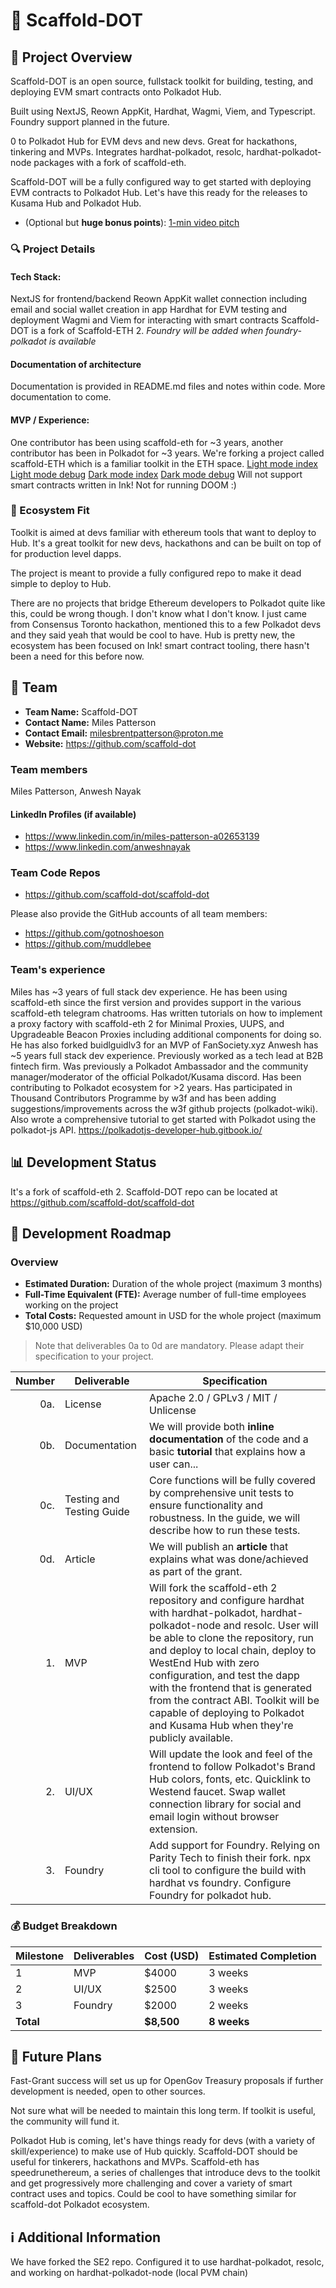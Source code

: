 # 📝 Scaffold-DOT

## 🌟 Project Overview

Scaffold-DOT is an open source, fullstack toolkit for building, testing, and deploying EVM smart contracts onto Polkadot Hub.

Built using NextJS, Reown AppKit, Hardhat, Wagmi, Viem, and Typescript. Foundry support planned in the future.

0 to Polkadot Hub for EVM devs and new devs. Great for hackathons, tinkering and MVPs. Integrates hardhat-polkadot, resolc, hardhat-polkadot-node packages with a fork of scaffold-eth.

Scaffold-DOT will be a fully configured way to get started with deploying EVM contracts to Polkadot Hub. Let's have this ready for the releases to Kusama Hub and Polkadot Hub.
- (Optional but **huge bonus points**): [1-min video pitch](https://www.ycombinator.com/video/)

### 🔍 Project Details

#### Tech Stack:
NextJS for frontend/backend
Reown AppKit wallet connection including email and social wallet creation in app
Hardhat for EVM testing and deployment
Wagmi and Viem for interacting with smart contracts
Scaffold-DOT is a fork of Scaffold-ETH 2.
*Foundry will be added when foundry-polkadot is available*

#### Documentation of architecture
Documentation is provided in README.md files and notes within code. More documentation to come.

#### MVP / Experience:
One contributor has been using scaffold-eth for ~3 years, another contributor has been in Polkadot for ~3 years. We're forking a project called scaffold-ETH which is a familiar toolkit in the ETH space.
[Light mode index](https://drive.proton.me/urls/E6RW6CFAJG#wRDZslPgWqhJ)
[Light mode debug](https://drive.proton.me/urls/YX3HM8P0VW#ArrvWFKkZjiH)
[Dark mode index](https://drive.proton.me/urls/Y3VQ13QQ00#xje1eM5cm9jF)
[Dark mode debug](https://drive.proton.me/urls/26E6RSFV2C#IXixifF4rX2V)
Will not support smart contracts written in Ink! Not for running DOOM :)

### 🧩 Ecosystem Fit

Toolkit is aimed at devs familiar with ethereum tools that want to deploy to Hub. It's a great toolkit for new devs, hackathons and can be built on top of for production level dapps.

The project is meant to provide a fully configured repo to make it dead simple to deploy to Hub.

There are no projects that bridge Ethereum developers to Polkadot quite like this, could be wrong though. I don't know what I don't know.
I just came from Consensus Toronto hackathon, mentioned this to a few Polkadot devs and they said yeah that would be cool to have.
Hub is pretty new, the ecosystem has been focused on Ink! smart contract tooling, there hasn't been a need for this before now.

## 👥 Team

- **Team Name:** Scaffold-DOT
- **Contact Name:** Miles Patterson
- **Contact Email:** milesbrentpatterson@proton.me
- **Website:** https://github.com/scaffold-dot

### Team members

Miles Patterson, Anwesh Nayak

#### LinkedIn Profiles (if available)

- https://www.linkedin.com/in/miles-patterson-a02653139
- https://www.linkedin.com/anweshnayak

### Team Code Repos

- https://github.com/scaffold-dot/scaffold-dot

Please also provide the GitHub accounts of all team members:

- https://github.com/gotnoshoeson
- https://github.com/muddlebee

### Team's experience

Miles has ~3 years of full stack dev experience. He has been using scaffold-eth since the first version and provides support in the various scaffold-eth telegram chatrooms. Has written tutorials on how to implement a proxy factory with scaffold-eth 2 for Minimal Proxies, UUPS, and Upgradeable Beacon Proxies including additional components for doing so. He has also forked buidlguidlv3 for an MVP of FanSociety.xyz
Anwesh has ~5 years full stack dev experience. Previously worked as a tech lead at B2B fintech firm. Was previously a Polkadot Ambassador and the community manager/moderator of the official Polkadot/Kusama discord. Has been contributing to Polkadot ecosystem for >2 years. Has participated in Thousand Contributors Programme by w3f and has been adding suggestions/improvements across the w3f github projects (polkadot-wiki). Also wrote a comprehensive tutorial to get started with Polkadot using the polkadot-js API. https://polkadotjs-developer-hub.gitbook.io/

## 📊 Development Status

It's a fork of scaffold-eth 2. Scaffold-DOT repo can be located at https://github.com/scaffold-dot/scaffold-dot

## 📅 Development Roadmap

### Overview

- **Estimated Duration:** Duration of the whole project (maximum 3 months)
- **Full-Time Equivalent (FTE):**  Average number of full-time employees working on the project
- **Total Costs:** Requested amount in USD for the whole project (maximum $10,000 USD)

> Note that deliverables 0a to 0d are mandatory. Please adapt their specification to your project.

| Number | Deliverable | Specification |
| -----: | ----------- | ------------- |
| 0a. | License | Apache 2.0 / GPLv3 / MIT / Unlicense |
| 0b. | Documentation | We will provide both **inline documentation** of the code and a basic **tutorial** that explains how a user can... |
| 0c. | Testing and Testing Guide | Core functions will be fully covered by comprehensive unit tests to ensure functionality and robustness. In the guide, we will describe how to run these tests. |
| 0d. | Article | We will publish an **article** that explains what was done/achieved as part of the grant. |
| 1. | MVP | Will fork the scaffold-eth 2 repository and configure hardhat with hardhat-polkadot, hardhat-polkadot-node and resolc. User will be able to clone the repository, run and deploy to local chain, deploy to WestEnd Hub with zero configuration, and test the dapp with the frontend that is generated from the contract ABI. Toolkit will be capable of deploying to Polkadot and Kusama Hub when they're publicly available.
| 2. | UI/UX | Will update the look and feel of the frontend to follow Polkadot's Brand Hub colors, fonts, etc. Quicklink to Westend faucet. Swap wallet connection library for social and email login without browser extension.
| 3. | Foundry | Add support for Foundry. Relying on Parity Tech to finish their fork. npx cli tool to configure the build with hardhat vs foundry. Configure Foundry for polkadot hub.

### 💰 Budget Breakdown

| Milestone | Deliverables | Cost (USD) | Estimated Completion |
| --- | --- | --- | --- |
| 1 | MVP | $4000 | 3 weeks | 40 hours of fulltime at $100 USD / hr.
| 2 | UI/UX | $2500 | 3 weeks | 25 hours of partime at $100 USD / hr.
| 3 | Foundry | $2000 | 2 weeks | 20 hours of partime at $100 USD / hr.
| **Total** | | **$8,500** | **8 weeks** |

## 🔮 Future Plans

Fast-Grant success will set us up for OpenGov Treasury proposals if further development is needed, open to other sources.

Not sure what will be needed to maintain this long term. If toolkit is useful, the community will fund it.

Polkadot Hub is coming, let's have things ready for devs (with a variety of skill/experience) to make use of Hub quickly. Scaffold-DOT should be useful for tinkerers, hackathons and MVPs. Scaffold-eth has speedrunethereum, a series of challenges that introduce devs to the toolkit and get progressively more challenging and cover a variety of smart contract uses and topics. Could be cool to have something similar for scaffold-dot Polkadot ecosystem.

## ℹ️ Additional Information

We have forked the SE2 repo. Configured it to use hardhat-polkadot, resolc, and working on hardhat-polkadot-node (local PVM chain)
